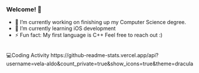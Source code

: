 ### Welcome! 👋
- 🔭 I’m currently working on finishing up my Computer Science degree.
- 🌱 I’m currently learning iOS development
- ⚡ Fun fact: My first language is C++ 
Feel free to reach out :)
<br>
💻Coding Activity
https://github-readme-stats.vercel.app/api?username=vela-aldo&count_private=true&show_icons=true&theme=dracula
<!--
**vela-aldo/vela-aldo** is a ✨ _special_ ✨ repository because its `README.md` (this file) appears on your GitHub profile.

Here are some ideas to get you started:



- 👯 I’m looking to collaborate on ...
- 🤔 I’m looking for help with ...
- 💬 Ask me about ...
- 📫 How to reach me: ...
- 😄 Pronouns: ...

-->
